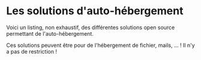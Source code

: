 # Les solutions d'auto-hébergement

Voici un listing, non exhaustif,
des différentes solutions open source permettant de l'auto-hébergement.

Ces solutions peuvent être pour de l'hébergement de fichier, mails, ... ! 
Il n'y a pas de restriction !